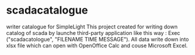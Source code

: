 # scadacatalogue
writer catalogue for SimpleLight
This project created for writing down catalog of scada by launche third-party application like this way :
Exec ("scadacatologue", "FILENAME TIME MESSAGE"). All data write down into xlsx file which can open with OpenOffice Calc and couse Microsoft Excel.
